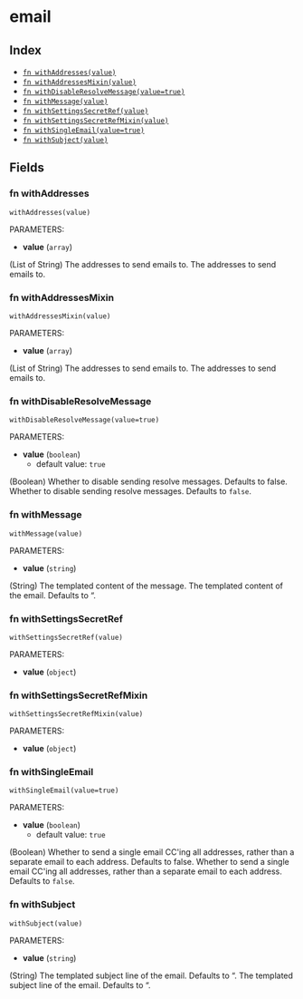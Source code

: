 # email



## Index

* [`fn withAddresses(value)`](#fn-withaddresses)
* [`fn withAddressesMixin(value)`](#fn-withaddressesmixin)
* [`fn withDisableResolveMessage(value=true)`](#fn-withdisableresolvemessage)
* [`fn withMessage(value)`](#fn-withmessage)
* [`fn withSettingsSecretRef(value)`](#fn-withsettingssecretref)
* [`fn withSettingsSecretRefMixin(value)`](#fn-withsettingssecretrefmixin)
* [`fn withSingleEmail(value=true)`](#fn-withsingleemail)
* [`fn withSubject(value)`](#fn-withsubject)

## Fields

### fn withAddresses

```jsonnet
withAddresses(value)
```

PARAMETERS:

* **value** (`array`)

(List of String) The addresses to send emails to.
The addresses to send emails to.
### fn withAddressesMixin

```jsonnet
withAddressesMixin(value)
```

PARAMETERS:

* **value** (`array`)

(List of String) The addresses to send emails to.
The addresses to send emails to.
### fn withDisableResolveMessage

```jsonnet
withDisableResolveMessage(value=true)
```

PARAMETERS:

* **value** (`boolean`)
   - default value: `true`

(Boolean) Whether to disable sending resolve messages. Defaults to false.
Whether to disable sending resolve messages. Defaults to `false`.
### fn withMessage

```jsonnet
withMessage(value)
```

PARAMETERS:

* **value** (`string`)

(String) The templated content of the message.
The templated content of the email. Defaults to “.
### fn withSettingsSecretRef

```jsonnet
withSettingsSecretRef(value)
```

PARAMETERS:

* **value** (`object`)


### fn withSettingsSecretRefMixin

```jsonnet
withSettingsSecretRefMixin(value)
```

PARAMETERS:

* **value** (`object`)


### fn withSingleEmail

```jsonnet
withSingleEmail(value=true)
```

PARAMETERS:

* **value** (`boolean`)
   - default value: `true`

(Boolean) Whether to send a single email CC'ing all addresses, rather than a separate email to each address. Defaults to false.
Whether to send a single email CC'ing all addresses, rather than a separate email to each address. Defaults to `false`.
### fn withSubject

```jsonnet
withSubject(value)
```

PARAMETERS:

* **value** (`string`)

(String) The templated subject line of the email. Defaults to “.
The templated subject line of the email. Defaults to “.